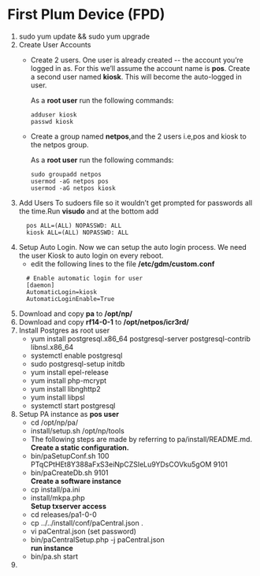 # First Plum Device (FPD)

1. sudo yum update && sudo yum upgrade
2. Create User Accounts
   * Create 2 users. One user is already created -- the account you’re logged in as. For this we’ll assume the account name        is __pos__. Create a second user named __kiosk__. This will become the auto-logged in user.<br>
   
     As a __root user__ run the following commands:
     ~~~
     adduser kiosk
     passwd kiosk
     ~~~  
   * Create a group named __netpos__,and the 2 users i.e,pos and kiosk to the netpos group.<br>
   
     As a __root user__ run the following commands:
     ~~~
     sudo groupadd netpos
     usermod -aG netpos pos
     usermod -aG netpos kiosk
3. Add Users To sudoers file so it wouldn’t get prompted for passwords all the time.Run __visudo__ and at the bottom add
    ~~~
      pos ALL=(ALL) NOPASSWD: ALL
      kiosk ALL=(ALL) NOPASSWD: ALL
4. Setup Auto Login. Now we can setup the auto login process. We need the user Kiosk to auto login on every reboot. 
   * edit the following lines to the file __/etc/gdm/custom.conf__
    ~~~~~ 
      # Enable automatic login for user
      [daemon]
      AutomaticLogin=kiosk
      AutomaticLoginEnable=True
    ~~~~~ 
5. Download and copy  __pa__ to __/opt/np/__
6. Download and copy  __rf14-0-1__ to __/opt/netpos/icr3rd/__
7. Install Postgres as root user
   * yum install postgresql.x86_64  postgresql-server postgresql-contrib  libnsl.x86_64
   * systemctl enable postgresql
   * sudo postgresql-setup initdb 
   * yum install epel-release
   * yum install php-mcrypt
   * yum install libnghttp2
   * yum install libpsl
   * systemctl start postgresql
8. Setup PA instance as __pos user__
   * cd /opt/np/pa/
   * install/setup.sh /opt/np/tools
   * The following steps are made by referring to pa/install/README.md.<br>
 __Create a static configuration.__
   * bin/paSetupConf.sh 100 PTqCPtHEt8Y388aFxS3eiNpCZSIeLu9YDsCOVku5gOM 9101
   * bin/paCreateDb.sh 9101 <br>
 __Create a software instance__
   * cp install/pa.ini
   * install/mkpa.php <br>
 __Setup txserver access__
   * cd releases/pa1-0-0
   * cp ../../install/conf/paCentral.json .
   * vi paCentral.json                (set password)
   * bin/paCentralSetup.php -j paCentral.json <br>
 __run instance__
   * bin/pa.sh start
9. 

